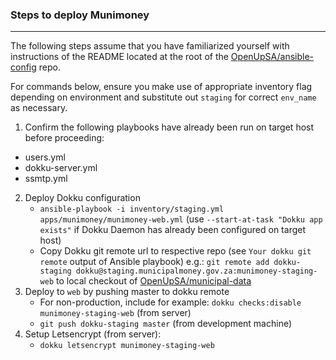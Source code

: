 ### Steps to deploy Munimoney
_____________________________

The following steps assume that you have familiarized yourself with instructions of the README located at the
root of the [OpenUpSA/ansible-config](https://github.com/OpenUpSA/ansible-config) repo.

For commands below, ensure you make use of appropriate inventory flag depending on environment and substitute out
`staging` for correct `env_name` as necessary.

1. Confirm the following playbooks have already been run on target host before proceeding:
  - users.yml
  - dokku-server.yml
  - ssmtp.yml

2. Deploy Dokku configuration
   - `ansible-playbook -i inventory/staging.yml apps/munimoney/munimoney-web.yml` (use `--start-at-task "Dokku app exists"` if Dokku Daemon has already been configured on target host)
   - Copy Dokku git remote url to respective repo (see `Your dokku git remote` output of Ansible playbook)
   e.g.: `git remote add dokku-staging dokku@staging.municipalmoney.gov.za:munimoney-staging-web` to local checkout of [OpenUpSA/municipal-data](https://github.com/OpenUpSA/municipal-data)
3. Deploy to `web` by pushing master to dokku remote
   - For non-production, include for example: `dokku checks:disable munimoney-staging-web` (from server)
   - `git push dokku-staging master` (from development machine)
4. Setup Letsencrypt (from server):
   - `dokku letsencrypt munimoney-staging-web`
